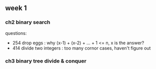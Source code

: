## week 1
### ch2 binary search
questions: 
  - 254 drop eggs : why (x-1) + (x-2) + ... + 1 <= n, x is the answer? 
  - 414 divide two integers : too many cornor cases, haven't figure out 
  
### ch3 binary tree divide & conquer 
